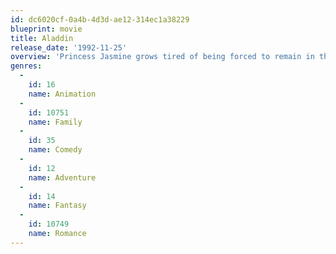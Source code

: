 ```yaml
---
id: dc6020cf-0a4b-4d3d-ae12-314ec1a38229
blueprint: movie
title: Aladdin
release_date: '1992-11-25'
overview: 'Princess Jasmine grows tired of being forced to remain in the palace and she sneaks out into the marketplace  in disguise where she meets street-urchin Aladdin and the two fall in love, although she may only marry a prince. After being thrown in jail, Aladdin and becomes embroiled in a plot to find a mysterious lamp with which the evil Jafar hopes to rule the land.'
genres:
  -
    id: 16
    name: Animation
  -
    id: 10751
    name: Family
  -
    id: 35
    name: Comedy
  -
    id: 12
    name: Adventure
  -
    id: 14
    name: Fantasy
  -
    id: 10749
    name: Romance
---
```


